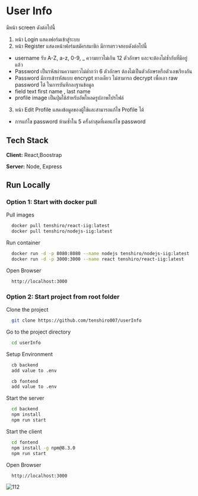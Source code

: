# User Info
 มีหน้า screen ดังต่อไปนี้
1. หน้า Login แสดงฟอร์มเข้าสู่ระบบ
2. หน้า Register แสดงหน้าฟอร์มสมัครสมาชิก มีการตรวจสอบดังต่อไปนี้
 * username รับ A-Z, a-z, 0-9, _ ความยาวไม่เกิน 12 ตัวอักษร และจะต้องไม่ซ้ำกับที่มีอยู่แล้ว
* Password เป็นรหัสผ่านความยาวไม่ต่ำกว่า 6 ตัวอักษร ต้องไม่เป็นตัวอักษรหรือตัวเลขเรียงกัน
* Password มีการเข้ารหัสแบบ encrypt ทางเดียว ไม่สามารถ decrypt เพื่อเอา  raw password ได้ ในการบันทึกลงฐานข้อมูล
* field text first name , last name
* profile image เป็นปุ่มใช้สำหรับอัพโหลดรูปภาพโปรไฟล์
3. หน้า Edit Profile แสดงข้อมูลของผู้ใช้และสามารถแก้ไข Profile ได้ 
* การแก้ไข password ห้ามซ้ำใน 5 ครั้งล่าสุดที่เคยแก้ไข password


## Tech Stack

**Client:** React,Boostrap

**Server:** Node, Express


## Run Locally

### Option 1: Start with docker pull

Pull images
```bash
  docker pull tenshiro/react-iig:latest
  docker pull tenshiro/nodejs-iig:latest
```
Run container
```bash
  docker run -d -p 8080:8080 --name nodejs tenshiro/nodejs-iig:latest
  docker run -d -p 3000:3000 --name react tenshiro/react-iig:latest
```
Open Browser
```bash
  http://localhost:3000
```

### Option 2: Start project from root folder 
Clone the project

```bash
  git clone https://github.com/tenshiro007/userInfo
```
Go to the project directory
```bash
  cd userInfo
```

Setup Environment
```bash
  cb backend
  add value to .env

  cb fontend
  add value to .env
```

Start the server

```bash
  cd backend
  npm install
  npm run start
```

Start the client
```bash
  cd fontend
  npm install -g npm@8.3.0
  npm run start
```
Open Browser
```bash
  http://localhost:3000
```

![112](https://user-images.githubusercontent.com/85775989/167401107-7875d82d-1eea-4785-b281-08f1f0760081.jpg)
